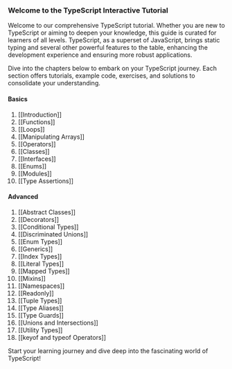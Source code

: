 ### Welcome to the TypeScript Interactive Tutorial

Welcome to our comprehensive TypeScript tutorial. Whether you are new to TypeScript or aiming to deepen your knowledge, this guide is curated for learners of all levels. TypeScript, as a superset of JavaScript, brings static typing and several other powerful features to the table, enhancing the development experience and ensuring more robust applications.

Dive into the chapters below to embark on your TypeScript journey. Each section offers tutorials, example code, exercises, and solutions to consolidate your understanding.

#### Basics

1. [[Introduction]]
2. [[Functions]]
3. [[Loops]]
4. [[Manipulating Arrays]]
5. [[Operators]]
6. [[Classes]]
7. [[Interfaces]]
8. [[Enums]]
9. [[Modules]]
10. [[Type Assertions]]

#### Advanced

1. [[Abstract Classes]]
2. [[Decorators]]
3. [[Conditional Types]]
4. [[Discriminated Unions]]
5. [[Enum Types]]
6. [[Generics]]
7. [[Index Types]]
8. [[Literal Types]]
9. [[Mapped Types]]
10. [[Mixins]]
11. [[Namespaces]]
12. [[Readonly]]
13. [[Tuple Types]]
14. [[Type Aliases]]
15. [[Type Guards]]
16. [[Unions and Intersections]]
17. [[Utility Types]]
18. [[keyof and typeof Operators]]

Start your learning journey and dive deep into the fascinating world of TypeScript!
